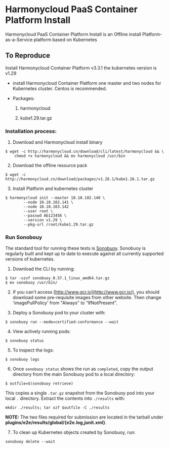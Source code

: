 # Harmonycloud PaaS Container Platform Install

Harmonycloud PaaS Container Platform Install is an Offline install Platform-as-a-Service platform based on Kubernetes

## To Reproduce

Install Harmonycloud Container Platform v3.3.1 the kubernetes version is v1.29

* install Harmonycloud Container Platform one master and two nodes for Kubernetes cluster. Centos is recommended.

* Packages:

    1. harmonycloud

    2. kube1.29.tar.gz


### Installation process:

1. Download and Harmonycloud install binary

```
$ wget -c http://harmonycloud.cn/download/cli/latest/harmonycloud && \
    chmod +x harmonycloud && mv harmonycloud /usr/bin
```

2. Download the offline resource pack

```
$ wget -c http://harmonycloud.cn/download/packages/v1.26.1/kube1.26.1.tar.gz
```
3. Install Platform and kubernetes cluster

```
$ harmonycloud init --master 10.10.102.140 \
        --node 10.10.102.141 \
        --node 10.10.103.142
        --user root \
        --passwd Ab123456 \
        --version v1.29 \
        --pkg-url /root/kube1.29.tar.gz 
```
### Run Sonobouy

The standard tool for running these tests is [Sonobuoy](https://github.com/heptio/sonobuoy). Sonobuoy is regularly built and kept up to date to execute against all currently supported versions of kubernetes.

1. Download the CLI by running:

```
$ tar -xzvf sonobuoy_0.57.1_linux_amd64.tar.gz
$ mv sonobuoy /usr/bin/
```

2. If you can't access [http://www.gcr.io](http://www.gcr.io/), you should download some pre-requisite images from other website. Then change 'imagePullPolicy' from "Always" to "IfNotPresent".

3. Deploy a Sonobuoy pod to your cluster with:

```
$ sonobuoy run --mode=certified-conformance --wait
```

4. View actively running pods:

```
$ sonobuoy status 
```

5. To inspect the logs:

```
$ sonobuoy logs
```

6. Once `sonobuoy status` shows the run as `completed`, copy the output directory from the main Sonobuoy pod to a local directory:

```
$ outfile=$(sonobuoy retrieve)
```

This copies a single `.tar.gz` snapshot from the Sonobuoy pod into your local
`.` directory. Extract the contents into `./results` with:

```
mkdir ./results; tar xzf $outfile -C ./results
```

**NOTE:** The two files required for submission are located in the tarball under **plugins/e2e/results/global/{e2e.log,junit.xml}**.

7. To clean up Kubernetes objects created by Sonobuoy, run:

```
sonobuoy delete --wait
```